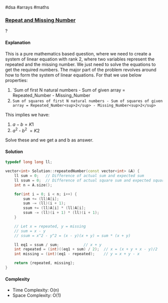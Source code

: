 #dsa #arrays #maths
### [Repeat and Missing Number](https://www.interviewbit.com/problems/repeat-and-missing-number-array/)
? 
#### Explanation

This is a pure mathematics based question, where we need to create a system of linear equation with rank 2, where two variables represent the repeated and the missing number. We just need to solve the equations to get the required numbers. The major part of the problem revolves around how to form the system of linear equations. For that we use below properties:
1. `Sum of first N natural numbers - Sum of given array = Repeated_Number - Missing_Number
2. `Sum of squares of first N natural numbers - Sum of squares of given array = Repeated_Number<sup>2</sup> - Missing_Number<sup>2</sup>`

This implies we have:
1. $a - b = K1$
2. $a$<sup>2</sup> - $b$<sup>2</sup> $= K2$

Solve these and we get a and b as answer.
#### Solution

```cpp
typedef long long ll;

vector<int> Solution::repeatedNumber(const vector<int> &A) {
    ll sum = 0;   // Difference of actual sum and expected sum
    ll ssum = 0;  // Difference of actual square sum and expected square sum
    int n = A.size();

    for(int i = 0; i < n; i++) {
        sum += (ll)A[i];
        sum -= (ll)(i + 1);
        ssum += (ll)A[i] * (ll)A[i];
        ssum -= (ll)(i + 1) * (ll)(i + 1);
    }

    // Let x = repeated, y = missing
    // sum = x - y
    // ssum = x^2 - y^2 = (x - y)(x + y) = sum * (x + y)

    ll eq1 = ssum / sum;           // x + y
    int repeated = (int)((eq1 + sum) / 2);  // x = (x + y + x - y)/2
    int missing = (int)(eq1 - repeated);    // y = x + y - x

    return {repeated, missing};
}
```

#### Complexity

- Time Complexity: O(n)
- Space Complexity: O(1)
